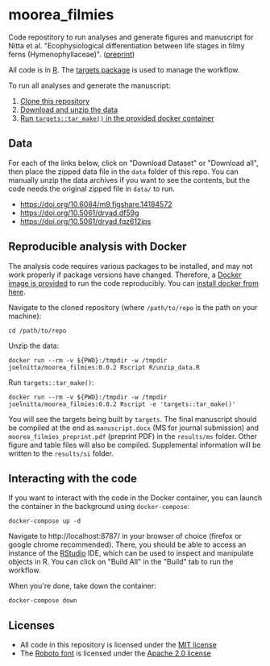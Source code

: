 # moorea_filmies

Code repostitory to run analyses and generate figures and manuscript for Nitta et al. "Ecophysiological differentiation between life stages in filmy ferns (Hymenophyllaceae)". ([preprint](https://doi.org/10.1101/2021.03.12.435213))

All code is in [R](https://cran.r-project.org/). The [targets package](https://wlandau.github.io/targets/index.html) is used to manage the workflow.

To run all analyses and generate the manuscript:

1. [Clone this repository](https://git-scm.com/book/en/v2/Git-Basics-Getting-a-Git-Repository)
2. [Download and unzip the data](#data)
3. [Run `targets::tar_make()` in the provided docker container](#reproducible-analysis-with-docker)

## Data

For each of the links below, click on "Download Dataset" or "Download all", then place the zipped data file in the `data` folder of this repo. You can manually unzip the data archives if you want to see the contents, but the code needs the original zipped file in `data/` to run.

- https://doi.org/10.6084/m9.figshare.14184572
- https://doi.org/10.5061/dryad.df59g
- https://doi.org/10.5061/dryad.fqz612jps

## Reproducible analysis with Docker

The analysis code requires various packages to be installed, and may not work properly if package versions have changed. Therefore, a
[Docker image is provided](https://hub.docker.com/r/joelnitta/moorea_filmies) to run the code reproducibly. You can
[install docker from here](https://docs.docker.com/install/).

Navigate to the cloned repository (where `/path/to/repo` is the path on your machine):

```
cd /path/to/repo
```

Unzip the data:

```
docker run --rm -v ${PWD}:/tmpdir -w /tmpdir joelnitta/moorea_filmies:0.0.2 Rscript R/unzip_data.R
```

Run `targets::tar_make()`:

```
docker run --rm -v ${PWD}:/tmpdir -w /tmpdir joelnitta/moorea_filmies:0.0.2 Rscript -e 'targets::tar_make()'
```

You will see the targets being built by `targets`. The final manuscript should be compiled at the end as `manuscript.docx` (MS for journal submission) and `moorea_filmies_preprint.pdf` (preprint PDF) in the `results/ms` folder. Other figure and table files will also be compiled. Supplemental information will be written to the `results/si` folder.

## Interacting with the code

If you want to interact with the code in the Docker container, you can launch the container in the background using `docker-compose`:

```
docker-compose up -d
```

Navigate to http://localhost:8787/ in your browser of choice (firefox or google chrome recommended). There, you should be able to access an instance of the [RStudio](https://rstudio.com/) IDE, which can be used to inspect and manipulate objects in R. You can click on "Build All" in the "Build" tab to run the workflow. 

When you're done, take down the container:

```
docker-compose down
```

## Licenses

- All code in this repository is licensed under the [MIT license](LICENSE)
- The [Roboto font](https://github.com/google/roboto/) is licensed under the [Apache 2.0 license](http://www.apache.org/licenses/LICENSE-2.0)
